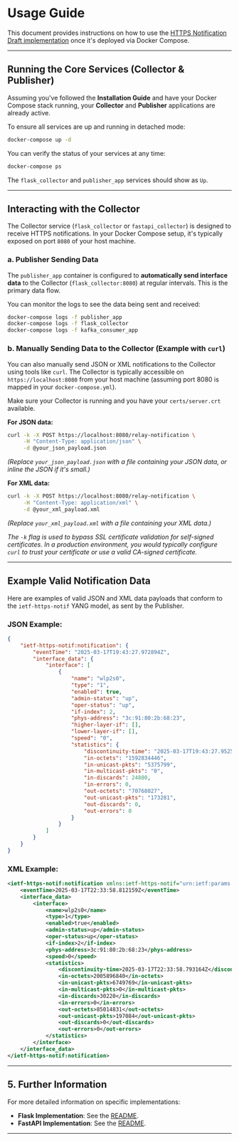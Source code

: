 # Usage Guide

This document provides instructions on how to use the [HTTPS Notification Draft implementation](https://datatracker.ietf.org/doc/draft-ietf-netconf-https-notif/) once it's deployed via Docker Compose.

-----

##  Running the Core Services (Collector & Publisher)

Assuming you've followed the **Installation Guide** and have your Docker Compose stack running, your **Collector** and **Publisher** applications are already active.

To ensure all services are up and running in detached mode:

```bash
docker-compose up -d
```

You can verify the status of your services at any time:

```bash
docker-compose ps
```

The `flask_collector` and `publisher_app` services should show as `Up`.

-----

## Interacting with the Collector

The Collector service (`flask_collector` or `fastapi_collector`) is designed to receive HTTPS notifications. In your Docker Compose setup, it's typically exposed on port `8080` of your host machine.

### a. Publisher Sending Data

The `publisher_app` container is configured to **automatically send interface data** to the Collector (`flask_collector:8080`) at regular intervals. This is the primary data flow.

You can monitor the logs to see the data being sent and received:

```bash
docker-compose logs -f publisher_app
docker-compose logs -f flask_collector
docker-compose logs -f kafka_consumer_app
```

### b. Manually Sending Data to the Collector (Example with `curl`)

You can also manually send JSON or XML notifications to the Collector using tools like `curl`. The Collector is typically accessible on `https://localhost:8080` from your host machine (assuming port 8080 is mapped in your `docker-compose.yml`).

Make sure your Collector is running and you have your `certs/server.crt` available.

**For JSON data:**

```bash
curl -k -X POST https://localhost:8080/relay-notification \
     -H "Content-Type: application/json" \
     -d @your_json_payload.json
```

*(Replace `your_json_payload.json` with a file containing your JSON data, or inline the JSON if it's small.)*

**For XML data:**

```bash
curl -k -X POST https://localhost:8080/relay-notification \
     -H "Content-Type: application/xml" \
     -d @your_xml_payload.xml
```

*(Replace `your_xml_payload.xml` with a file containing your XML data.)*

*The `-k` flag is used to bypass SSL certificate validation for self-signed certificates. In a production environment, you would typically configure `curl` to trust your certificate or use a valid CA-signed certificate.*

-----

## Example Valid Notification Data

Here are examples of valid JSON and XML data payloads that conform to the `ietf-https-notif` YANG model, as sent by the Publisher.

### JSON Example:

```json
{
    "ietf-https-notif:notification": {
        "eventTime": "2025-03-17T19:43:27.972894Z",
        "interface_data": {
            "interface": [
                {
                    "name": "wlp2s0",
                    "type": "1",
                    "enabled": true,
                    "admin-status": "up",
                    "oper-status": "up",
                    "if-index": 2,
                    "phys-address": "3c:91:80:2b:68:23",
                    "higher-layer-if": [],
                    "lower-layer-if": [],
                    "speed": "0",
                    "statistics": {
                        "discontinuity-time": "2025-03-17T19:43:27.952507Z",
                        "in-octets": "1592834446",
                        "in-unicast-pkts": "5375799",
                        "in-multicast-pkts": "0",
                        "in-discards": 24880,
                        "in-errors": 0,
                        "out-octets": "70768027",
                        "out-unicast-pkts": "173281",
                        "out-discards": 0,
                        "out-errors": 0
                    }
                }
            ]
        }
    }
}
```

### XML Example:

```xml
<ietf-https-notif:notification xmlns:ietf-https-notif="urn:ietf:params:xml:ns:yang:ietf-https-notif">
    <eventTime>2025-03-17T22:33:58.812159Z</eventTime>
    <interface_data>
        <interface>
            <name>wlp2s0</name>
            <type>1</type>
            <enabled>true</enabled>
            <admin-status>up</admin-status>
            <oper-status>up</oper-status>
            <if-index>2</if-index>
            <phys-address>3c:91:80:2b:68:23</phys-address>
            <speed>0</speed>
            <statistics>
                <discontinuity-time>2025-03-17T22:33:58.793164Z</discontinuity-time>
                <in-octets>2005896840</in-octets>
                <in-unicast-pkts>6749769</in-unicast-pkts>
                <in-multicast-pkts>0</in-multicast-pkts>
                <in-discards>30220</in-discards>
                <in-errors>0</in-errors>
                <out-octets>85014831</out-octets>
                <out-unicast-pkts>197084</out-unicast-pkts>
                <out-discards>0</out-discards>
                <out-errors>0</out-errors>
            </statistics>
        </interface>
    </interface_data>
</ietf-https-notif:notification>
```

-----

## 5\. Further Information

For more detailed information on specific implementations:

  * **Flask Implementation**: See the [README](https://www.google.com/search?q=python/flask_impl/README.md).
  * **FastAPI Implementation**: See the [README](https://www.google.com/search?q=python/fast_api_impl/README.md).

-----